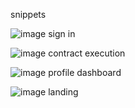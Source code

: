 snippets 

![image](https://github.com/user-attachments/assets/56f6cb2b-a42b-43d0-a4d5-842943bea895) sign in 

![image](https://github.com/user-attachments/assets/8c4d7f49-6bdc-48e8-9fea-0b796626e4f6) contract execution 

![image](https://github.com/user-attachments/assets/31feef19-3c8c-4c16-819f-761125a8dc5b) profile dashboard

![image](https://github.com/user-attachments/assets/d496281b-b1fc-4ea7-a780-623d9aa4897c) landing


